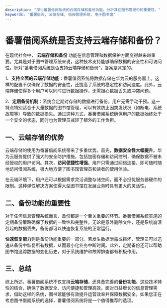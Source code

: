 ```yaml
---
description: "探讨番薯借阅系统的云端存储和备份功能，分析其在图书管理中的重要性。"
keywords: "番薯借阅, 云端存储, 借阅管理系统, 电子图书馆"
---
```

# 番薯借阅系统是否支持云端存储和备份？

在现代社会中， **云端存储和备份** 功能在信息管理和数据保护方面变得越来越重要。尤其是对于图书管理系统来说，这种技术支持能够确保数据的安全性和可访问性。针对“番薯借阅系统是否支持云端存储和备份”，答案是肯定的。

1、**支持全面的云端存储功能**：番薯借阅系统将数据存储在华为云的服务器上。这样的配置不仅确保了数据的安全性，还提高了系统的稳定性和访问速度。此外，云端存储使得多个用户可以同时进行数据操作，无需担心数据丢失或冲突问题。

2、**定期备份机制**：系统会定期对存储的数据进行备份，用户无需手动干预。这一特点特别适合于大量数据的图书馆管理，可以有效防止因突发状况（如断电、系统故障等）导致的数据损失。通过这种方式，番薯借阅系统确保用户的数据始终处于一个安全的状态，同时也为管理员减轻了额外的工作负担。

## 一、云端存储的优势

云端存储的使用为番薯借阅系统带来了多重优势。首先，**数据安全性大幅提升**。华为云服务提供了强大的安全防护措施，包括加密存储和访问控制，确保数据不被未经授权的用户访问。其次，**访问便捷性增强**。用户只需通过网络连接，即可随时随地访问借阅系统，极大地方便了图书馆管理员和读者的使用体验。

在云端环境下，用户还可以根据需求灵活调整存储空间，而不必担忧服务器硬件的限制。这种弹性解决方案使得大型图书馆在发展业务时具有更大的灵活性。

## 二、备份功能的重要性

对于任何信息管理系统而言，备份都是一个至关重要的环节。番薯借阅系统实施的定期备份策略确保了数据的一致性和完整性。无论是意外删除文件，还是系统崩溃引起的数据丢失，备份都可以快速恢复系统的正常运行。

**快速恢复能力**则是备份功能重要的一部分。若发生数据泄露或损坏，管理员可以迅速从备份中恢复所有数据，从而最小化业务中断时间。此外，定期备份还可以帮助图书馆追踪数据的变化历史，对于系统维护和故障排查都有积极作用。

## 三、总结

综上所述，番薯借阅系统不仅支持**云端存储**，还具备完善的**备份功能**。这些技术特性的结合，确保了数据安全、访问便捷和管理高效。面对日益增长的信息管理需求，借助这样的系统，图书馆能够有效提升运营效率并保障数据安全。如果您正在考虑图书借阅系统的选择，番薯借阅系统将是一个值得推荐的选项。
